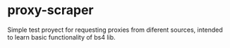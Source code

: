 # proxy-scraper
Simple test proyect for requesting proxies from diferent sources, intended to learn basic functionality of bs4 lib.
